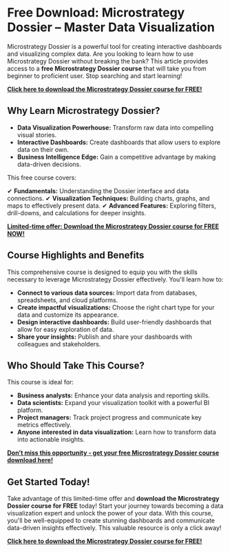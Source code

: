 # Free Download: Microstrategy Dossier – Master Data Visualization

Microstrategy Dossier is a powerful tool for creating interactive dashboards and visualizing complex data. Are you looking to learn how to use Microstrategy Dossier without breaking the bank? This article provides access to a **free Microstrategy Dossier course** that will take you from beginner to proficient user.  Stop searching and start learning!

[**Click here to download the Microstrategy Dossier course for FREE!**](https://udemywork.com/microstrategy-dossier)

## Why Learn Microstrategy Dossier?

*   **Data Visualization Powerhouse:** Transform raw data into compelling visual stories.
*   **Interactive Dashboards:** Create dashboards that allow users to explore data on their own.
*   **Business Intelligence Edge:** Gain a competitive advantage by making data-driven decisions.

This free course covers:

✔ **Fundamentals:** Understanding the Dossier interface and data connections.
✔ **Visualization Techniques:** Building charts, graphs, and maps to effectively present data.
✔ **Advanced Features:** Exploring filters, drill-downs, and calculations for deeper insights.

[**Limited-time offer: Download the Microstrategy Dossier course for FREE NOW!**](https://udemywork.com/microstrategy-dossier)

## Course Highlights and Benefits

This comprehensive course is designed to equip you with the skills necessary to leverage Microstrategy Dossier effectively. You'll learn how to:

*   **Connect to various data sources:** Import data from databases, spreadsheets, and cloud platforms.
*   **Create impactful visualizations:** Choose the right chart type for your data and customize its appearance.
*   **Design interactive dashboards:** Build user-friendly dashboards that allow for easy exploration of data.
*   **Share your insights:** Publish and share your dashboards with colleagues and stakeholders.

## Who Should Take This Course?

This course is ideal for:

*   **Business analysts:** Enhance your data analysis and reporting skills.
*   **Data scientists:** Expand your visualization toolkit with a powerful BI platform.
*   **Project managers:** Track project progress and communicate key metrics effectively.
*   **Anyone interested in data visualization:** Learn how to transform data into actionable insights.

[**Don’t miss this opportunity - get your free Microstrategy Dossier course download here!**](https://udemywork.com/microstrategy-dossier)

## Get Started Today!

Take advantage of this limited-time offer and **download the Microstrategy Dossier course for FREE** today! Start your journey towards becoming a data visualization expert and unlock the power of your data. With this course, you'll be well-equipped to create stunning dashboards and communicate data-driven insights effectively. This valuable resource is only a click away!

[**Click here to download the Microstrategy Dossier course for FREE!**](https://udemywork.com/microstrategy-dossier)
